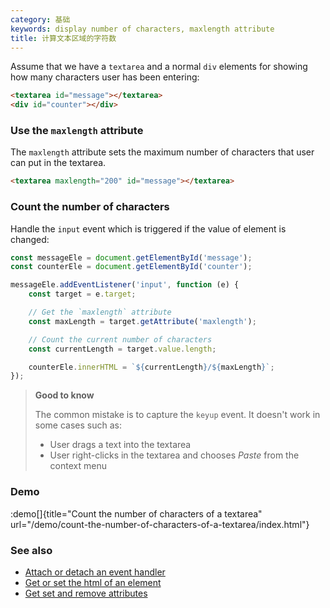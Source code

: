 ```yaml
---
category: 基础
keywords: display number of characters, maxlength attribute
title: 计算文本区域的字符数
---
```


Assume that we have a `textarea` and a normal `div` elements for showing how many characters user has been entering:

```html
<textarea id="message"></textarea>
<div id="counter"></div>
```

### Use the `maxlength` attribute

The `maxlength` attribute sets the maximum number of characters that user can put in the textarea.

```html
<textarea maxlength="200" id="message"></textarea>
```

### Count the number of characters

Handle the `input` event which is triggered if the value of element is changed:

```js
const messageEle = document.getElementById('message');
const counterEle = document.getElementById('counter');

messageEle.addEventListener('input', function (e) {
    const target = e.target;

    // Get the `maxlength` attribute
    const maxLength = target.getAttribute('maxlength');

    // Count the current number of characters
    const currentLength = target.value.length;

    counterEle.innerHTML = `${currentLength}/${maxLength}`;
});
```

> **Good to know**
>
> The common mistake is to capture the `keyup` event. It doesn't work in some cases such as:
>
> -   User drags a text into the textarea
> -   User right-clicks in the textarea and chooses _Paste_ from the context menu

### Demo

:demo[]{title="Count the number of characters of a textarea" url="/demo/count-the-number-of-characters-of-a-textarea/index.html"}

### See also

-   [Attach or detach an event handler](/attach-or-detach-an-event-handler)
-   [Get or set the html of an element](/get-or-set-the-html-of-an-element)
-   [Get set and remove attributes](/get-set-and-remove-attributes)
